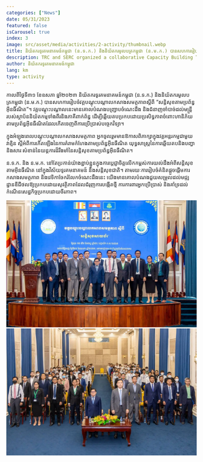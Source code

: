 ```yaml
---
categories: ["News"]
date: 05/31/2023
featured: false
isCarousel: true
index: 3
image: src/asset/media/activities/2-activity/thumbnail.webp
title: និយ័តករទូរគមនាគមន៍កម្ពុជា (ន.ទ.ក.) និងនិយ័តករមូលបត្រកម្ពុជា (ន.ម.ក.) បានសហការរៀបចំវគ្គបណ្តុះបណ្តាលកសាងសមត្ថភាពស្តីពី “សន្តិសុខតាមប្រព័ន្ធអ៊ីនធឺណិត”
description: TRC and SERC organized a collaborative Capacity Building Training on "Cybersecurity”
author: និយ័តករទូរគមនាគមន៍កម្ពុជា
lang: km
type: activity
---
```


កាលពីថ្ងៃទី៣១ ខែឧសភា ឆ្នាំ២០២៣ និយ័តករទូរគមនាគមន៍កម្ពុជា (ន.ទ.ក.) និងនិយ័តករមូលបត្រកម្ពុជា (ន.ម.ក.) បានសហការរៀបចំវគ្គបណ្តុះបណ្តាលកសាងសមត្ថភាពស្តីពី “សន្តិសុខតាមប្រព័ន្ធអ៊ីនធឺណិត”។ វគ្គបណ្តុះបណ្តាលនេះមានគោលបំណងបញ្ជ្រាបចំណេះដឹង និងជំនាញចាំបាច់ដល់មន្ដ្រីរបស់ស្ថាប័ននិយ័តកម្មទាំងពីរនិងភាគីពាក់ព័ន្ធ ដើម្បីឆ្លើយតបប្រកបដោយប្រសិទ្ធភាពចំពោះហានិភ័យតាមប្រព័ន្ធអ៊ីនធឺណិតដែលកើតចេញពីការប្រើប្រាស់បច្ចេកវិទ្យា។

ក្នុងអំឡុងពេលបណ្តុះបណ្តាលកសាងសមត្ថភាព អ្នកចូលរួមមានឱកាសពិភាក្សាក្នុងវគ្គអន្តរកម្មជាមួយវាគ្មិន ស្តីអំពីការកើតឡើងនៃការគំរាមកំហែងតាមប្រព័ន្ធអ៊ីនធឺណិត យុទ្ធសាស្រ្តនៃការឆ្លើយតបនិងបញ្ហា និងសារៈសំខាន់នៃយន្ដការដ៏រឹងមាំនៃសន្ដិសុខតាមប្រព័ន្ធអ៊ីនធឺណិត។

ន.ទ.ក. និង ន.ម.ក. នៅតែប្រកាន់យ៉ាងខ្ជាប់ខ្ជួនក្នុងការប្តេជ្ញាចិត្តលើកកម្ពស់ការយល់ដឹងអំពីសន្តិសុខតាមអ៊ីនធឺណិត នៅក្នុងវិស័យទូរគមនាគមន៍ និងសន្តិសុខជាតិ។ តាមរយៈការរៀបចំគំនិតផ្តួចផ្តើមការកសាងសមត្ថភាព និងវេទិកាចែករំលែកចំណេះដឹងនេះ យើងមានគោលបំណងជួយសម្រួលដល់មជ្ឍដ្ឋានឌីជីថលឱ្យប្រកបដោយសុវត្ថិភាពដែលជំរុញការបង្កើតថ្មី ការការពារអ្នកប្រើប្រាស់ និងគាំទ្រដល់កំណើនសេដ្ឋកិច្ចប្រកបដោយចីរភាព។

![photo 1](src/asset/media/activities/2-activity/photo-1.webp)
![photo 2](src/asset/media/activities/2-activity/photo-2.webp)
